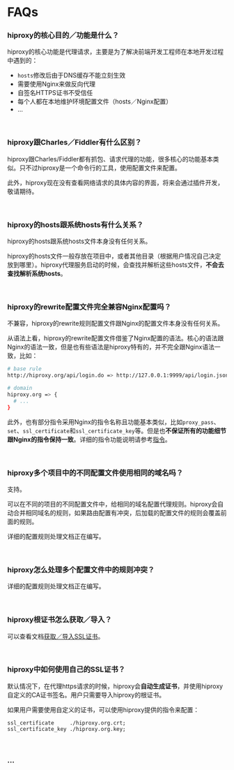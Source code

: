 # FAQs

### hiproxy的核心目的／功能是什么？

hiproxy的核心功能是代理请求，主要是为了解决前端开发工程师在本地开发过程中遇到的：

- `hosts`修改后由于DNS缓存不能立刻生效
- 需要使用Nginx来做反向代理
- 自签名HTTPS证书不受信任
- 每个人都在本地维护环境配置文件（hosts／Nginx配置）
- ...

<br/>

### hiproxy跟Charles／Fiddler有什么区别？

hiproxy跟Charles/Fiddler都有抓包、请求代理的功能，很多核心的功能基本类似。只不过hiproxy是一个命令行的工具，使用配置文件来配置。

此外，hiproxy现在没有查看网络请求的具体内容的界面，将来会通过插件开发，敬请期待。

<br/>

### hiproxy的hosts跟系统hosts有什么关系？

hiproxy的hosts跟系统hosts文件本身没有任何关系。

hiproxy的hosts文件一般存放在项目中，或者其他目录（根据用户情况自己决定放到哪里）。hiproxy代理服务启动的时候，会查找并解析这些hosts文件，**不会去查找解析系统hosts**。

<br/>

### hiproxy的rewrite配置文件完全兼容Nginx配置吗？

不兼容，hiproxy的rewrite规则配置文件跟Nginx的配置文件本身没有任何关系。

从语法上看，hiproxy的rewrite配置文件借鉴了Nginx配置的语法。核心的语法跟Nginx的语法一致，但是也有些语法是hiproxy特有的，并不完全跟Nginx语法一致，比如：

```bash
# base rule
http://hiproxy.org/api/login.do => http://127.0.0.1:9999/api/login.json;

# domain
hiproxy.org => {
  # ...
}
```

此外，也有部分指令采用Nginx的指令名称且功能基本类似，比如`proxy_pass`、`set`、`ssl_certificate`和`ssl_certificate_key`等。但是也**不保证所有的功能细节跟Nginx的指令保持一致**。详细的指令功能说明请参考[指令](./configuration/rewrite_directive.md)。

<br/>

### hiproxy多个项目中的不同配置文件使用相同的域名吗？

支持。

可以在不同的项目的不同配置文件中，给相同的域名配置代理规则。hiproxy会自动合并相同域名的规则，如果路由配置有冲突，后加载的配置文件的规则会覆盖前面的规则。

详细的配置规则处理文档正在编写。

<br/>

### hiproxy怎么处理多个配置文件中的规则冲突？

详细的配置规则处理文档正在编写。


<br/>

### hiproxy根证书怎么获取／导入？

可以查看文档[获取／导入SSL证书](./configuration/ssl_certificate.md)。

<br/>

### hiproxy中如何使用自己的SSL证书？

默认情况下，在代理https请求的时候，hiproxy会**自动生成证书**，并使用hiproxy自定义的CA证书签名。用户只需要导入hiproxy的根证书。

如果用户需要使用自定义的证书，可以使用hiproxy提供的指令来配置：

```
ssl_certificate     ./hiproxy.org.crt;
ssl_certificate_key ./hiproxy.org.key;
```

<br/>

### ...
